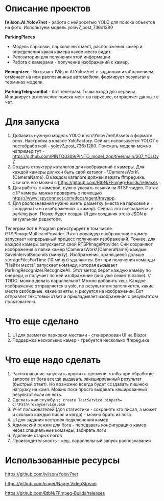 # Описание проектов

**IVilson.AI.Yolov7net** - работа с нейросетью YOLO для поиска объектов на фото. Используем модель yolov7_post_736x1280

**ParkingPlaces**
- Модель парковки, парковочных мест, расположения камер и определения какая камера какое место видит. 
- Репозитории для получения этой информации. 
- Работа с камерами - получение изображений с камер.

**Recognizer** - Вызывает IVilson.AI.Yolov7net с заданным изображением, отмечает на нем распознанные автомобили, формирует результат в терминах модели.

**ParkingTelegramBot** - бот телеграм. Точка входа для сервиса. Инициирует выполнение поиска мест на парковке, отправляет данные в чат.

# Для запуска
1. Добавить нужную модель YOLO в \src\Yolov7net\Assets в формате onnx. Настройка в классе YoloFactory. Сейчас используется YOLO7 с постобработкой - yolov7_post_736x1280. Поискать модели можно например тут - https://github.com/PINTO0309/PINTO_model_zoo/tree/main/307_YOLOv7
2. Создать структуру каталогов для изображений с камеры. Для каждой камеры должен быть свой каталог - \CamerasWork\\{CameraName}. В каждом каталоге должен лежать ffmpeg.exe. Скачать его можно с https://github.com/BtbN/FFmpeg-Builds/releases
3. Для работы с камерой, нужно указать ссылки на RTSP-видео. Поток с IP камеры можно проверить с помощью https://www.ispyconnect.com/docs/agent/trayapp.
4. Для распознавания нужно иметь разметку (места на парковке и координаты на изображениях с камер). Сейчас это все задается в parking.json. Позже будет создан UI для создания этого JSON в визуальном редакторе.


Телеграм бот в Program регистрирует в том числе RTSPImageMulticamProvider. Этот провайдер изображений с камер запускает непрерывный процесс получения изображений.
Точнее, для каждой камеры запускается свой RTSPImageProvider. Они сохраняют изображения в папки камер \CamerasWork\\{CameraName} каждые SaveIntervalSeconds (минуту).
Изображения, хранящиеся дольше storageFilesForTime (10 минут) удаляются.
Бот при получении команды "Найти места" запускает команду, которая вызывает ParkingRecognizer.RecognizeAll. 
Этот метод берет каждую камеру по очереди, и получает по ней изображение (оно уже лежит в папке).                                  // TODO: можно делать параллельно? Можно добавить кеш.
Каждое изображение отправляется в yolo, по результатам заполняется, какие места свободные, какие заняты, и рисуется на изображении.
Бот отправлет текстовый ответ и прикладывает изображения с результатом пользователю.


# Что еще сделано
1. UI для разметки парковки местами - сгенерирован UI на Blazor
2. Поддержка нескольких камер - требуется несколько ffmpeg.exe


# Что еще надо сделать
1. Распознавание запускать время от времени, чтобы при обработке запроса от бота всегда выдавать закешированный результат (быстрый ответ). Но возможно всегда будет создавать лишнюю нагрузку на комп.
Можно пока просто выдавать кешированный результат если он есть.
2. Сделать как службу  ```sc create TestService binpath= C:\Path\To\myservice.exe```
3. Учет пользователей (для статистики - сохранять кто писал, а может и сколько каждый писал и когда) - можно брать из лога
4. UI для задания настроек подключения камер
5. Админский режим для бота - передавать конфигурацию камер через специальные команды, забирать логи
7. Удаление старых логов
8. Производительность - кеш, параллельный запуск распознавания


# Использованные ресурсы

https://github.com/ivilson/Yolov7net

https://github.com/nager/Nager.VideoStream

https://github.com/BtbN/FFmpeg-Builds/releases

